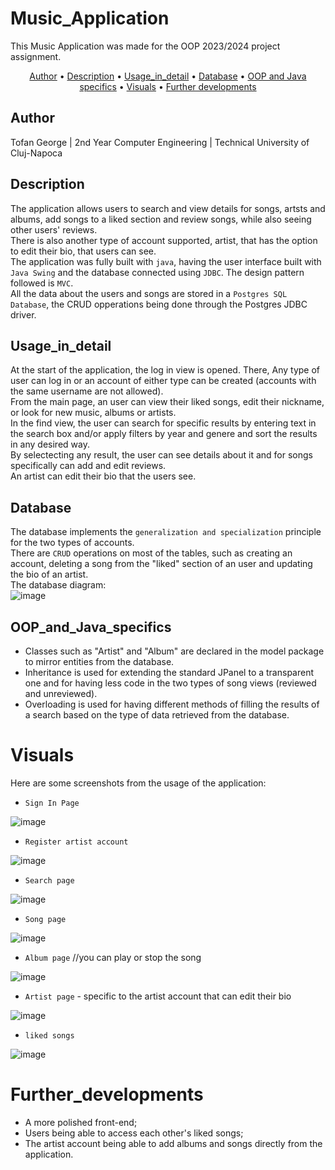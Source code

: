 # Music_Application 

This Music Application was made for the OOP 2023/2024 project assignment.

<p align="center">
  <a href="#Author">Author</a> •
  <a href="#Description">Description</a> •
  <a href="#Usage_in_detail">Usage_in_detail</a> •
  <a href="#Database">Database</a> •
  <a href="#OOP_and_Java_specifics">OOP and Java specifics</a> •
  <a href="#Visuals">Visuals</a> •
  <a href="#Further_developments">Further developments</a>
</p>


## Author 
Tofan George | 2nd Year Computer Engineering | Technical University of Cluj-Napoca

## Description

The application allows users to search and view details for songs, artsts and albums, add songs to a liked section and review songs, while also seeing other users' reviews. <br>
There is also another type of account supported, artist, that has the option to edit their bio, that users can see. <br>
The application was fully built with `java`, having the user interface built with `Java Swing` and the database connected using `JDBC`. The design pattern followed is `MVC`. <br>
All the data about the users and songs are stored in a `Postgres SQL Database`, the CRUD opperations being done through the Postgres JDBC driver. 


## Usage_in_detail

At the start of the application, the log in view is opened. There, Any type of user can log in or an account of either type can be created (accounts with the same username are not allowed).<br>
From the main page, an user can view their liked songs, edit their nickname, or look for new music, albums or artists. <br>
In the find view, the user can search for specific results by entering text in the search box and/or apply filters by year and genere and sort the results in any desired way.<br>
By selectecting any result, the user can see details about it and for songs specifically can add and edit reviews.<br>
An artist can edit their bio that the users see.


## Database

The database implements the `generalization and specialization` principle for the two types of accounts.<br>
There are `CRUD` operations on most of the tables, such as creating an account, deleting a song from the "liked" section of an user and updating the bio of an artist.<br>
The database diagram:<br>
![image](https://github.com/GeorgeTof/Music_project/blob/main/readmePhotos/DB.png)

## OOP_and_Java_specifics

 - Classes such as "Artist" and "Album" are declared in the model package to mirror entities from the database.
 - Inheritance is used for extending the standard JPanel to a transparent one and for having less code in the two types of song views (reviewed and unreviewed).
 - Overloading is used for having different methods of filling the results of a search based on the type of data retrieved from the database.


# Visuals

Here are some screenshots from the usage of the application:<br>

- `Sign In Page`
  
![image](https://github.com/GeorgeTof/Music_project/blob/main/readmePhotos/logIn.png)

- `Register artist account` 
  
![image](https://github.com/GeorgeTof/Music_project/blob/main/readmePhotos/register.png)

- `Search page` 
  
![image](https://github.com/GeorgeTof/Music_project/blob/main/readmePhotos/search.png)

- `Song page` 
  
![image](https://github.com/GeorgeTof/Music_project/blob/main/readmePhotos/song.png)

- `Album page` //you can play or stop the song
  
![image](https://github.com/GeorgeTof/Music_project/blob/main/readmePhotos/album.png)

- `Artist page` - specific to the artist account that can edit their bio
  
![image](https://github.com/GeorgeTof/Music_project/blob/main/readmePhotos/artist.png)

- `liked songs` 
  
![image](https://github.com/GeorgeTof/Music_project/blob/main/readmePhotos/likedSongs.png)

# Further_developments

- A more polished front-end;
- Users being able to access each other's liked songs;
- The artist account being able to add albums and songs directly from the application.
